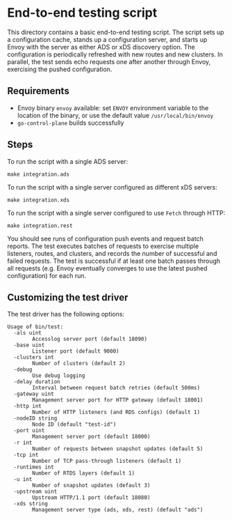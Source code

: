 # End-to-end testing script

This directory contains a basic end-to-end testing script.
The script sets up a configuration cache, stands up a configuration server,
and starts up Envoy with the server as either ADS or xDS discovery option. The
configuration is periodically refreshed with new routes and new clusters. In
parallel, the test sends echo requests one after another through Envoy,
exercising the pushed configuration.

## Requirements

* Envoy binary `envoy` available: set `ENVOY` environment variable to the
  location of the binary, or use the default value `/usr/local/bin/envoy`
* `go-control-plane` builds successfully

## Steps

To run the script with a single ADS server:

    make integration.ads

To run the script with a single server configured as different xDS servers:

    make integration.xds

To run the script with a single server configured to use `Fetch` through HTTP:

    make integration.rest

You should see runs of configuration push events and request batch reports. The
test executes batches of requests to exercise multiple listeners, routes, and
clusters, and records the number of successful and failed requests. The test is
successful if at least one batch passes through all requests (e.g. Envoy
eventually converges to use the latest pushed configuration) for each run.

## Customizing the test driver

The test driver has the following options:

```
Usage of bin/test:
  -als uint
    	Accesslog server port (default 18090)
  -base uint
    	Listener port (default 9000)
  -clusters int
    	Number of clusters (default 2)
  -debug
    	Use debug logging
  -delay duration
    	Interval between request batch retries (default 500ms)
  -gateway uint
    	Management server port for HTTP gateway (default 18001)
  -http int
    	Number of HTTP listeners (and RDS configs) (default 1)
  -nodeID string
    	Node ID (default "test-id")
  -port uint
    	Management server port (default 18000)
  -r int
    	Number of requests between snapshot updates (default 5)
  -tcp int
    	Number of TCP pass-through listeners (default 1)
  -runtimes int
        Number of RTDS layers (default 1)
  -u int
    	Number of snapshot updates (default 3)
  -upstream uint
    	Upstream HTTP/1.1 port (default 18080)
  -xds string
    	Management server type (ads, xds, rest) (default "ads")
```
